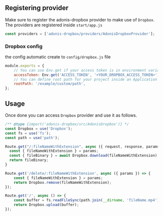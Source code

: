 ## Registering provider

Make sure to register the adonis-dropbox provider to make use of `Dropbox`. The providers are registered inside `start/app.js`

```js
const providers = ['adonis-dropbox/providers/AdonisDropboxProvider'];
```

### Dropbox config

the config automatic create to `config/dropbox.js` file

```js
module.exports = {
    // You can use Env.get if your access token is in environment variables
    accessToken: Env.get('ACCESS_TOKEN', '<YOUR_DROPBOX_ACCESS_TOKEN>'),
    // You can define root path for your project inside an Application in Dropbox, default: '/'
    rootPath: '/example/custom/path',
};
```

## Usage

Once done you can access `Dropbox` provider and use it as follows.

```js
/** @type {import('adonis-dropbox/src/AdonisDropbox')} */
const Dropbox = use('Dropbox');
const fs = use('fs');
const path = use('path');

Route.get("/:fileNameWithExtension", async ({ request, response, params }) => {
  const { fileNameWithExtension } = params;
  const { fileBinary } = await Dropbox.download(fileNameWithExtension);
  return fileBinary;
}

Route.get('/delete/:fileNameWithExtension', async ({ params }) => {
    const { fileNameWithExtension } = params;
    return Dropbox.remove(fileNameWithExtension);
});

Route.get('/', async () => {
    const buffer = fs.readFileSync(path.join(__dirname, 'fileName.mp4'));
    return Dropbox.upload(buffer);
});
```
